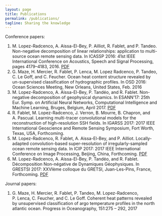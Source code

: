 ```yaml
---
layout: page
title: Publications
permalink: /publications/ 
tagline: Sharing the knowledge
---
```


<html > 
<head><title></title> 
<meta http-equiv="Content-Type" content="text/html; charset=iso-8859-1"> 
<meta name="generator" content="TeX4ht (http://www.cse.ohio-state.edu/~gurari/TeX4ht/)"> 
<meta name="originator" content="TeX4ht (http://www.cse.ohio-state.edu/~gurari/TeX4ht/)"> 
<!-- html --> 
<meta name="src" content="main.tex"> 
<meta name="date" content="2017-07-11 11:42:00"> 
<link rel="stylesheet" type="text/css" href="main.css"> 
</head><body 
>
<!--l. 34--><p class="noindent" >Conference papers:
     <ol  class="enumerate1" >
     <li 
  class="enumerate" id="x1-3x1"><a 
 id="XNNLD"></a>M.&#x00A0;Lopez-Radcenco, A.&#x00A0;Aissa-El-Bey, P.&#x00A0;Ailliot, R.&#x00A0;Fablet, and P.&#x00A0;Tandeo.  Non-negative decomposition of
     linear  relationships:  application  to  multi-source  ocean  remote  sensing  data.   In  <span 
class="ecti-1000">ICASSP  2016:  41st  IEEE</span>
     <span 
class="ecti-1000">International Conference on Acoustics, Speech and Signal Processing</span>, pages 4179&#8211;4183, 2016. <a href="/Publications/lopez-radcenco_et_al_ICASSP_2016.pdf">PDF</a>
     </li>
     <li 
  class="enumerate" id="x1-5x2"><a 
 id="Xmaze_osd"></a>G.&#x00A0;Maze,  H.&#x00A0;Mercier,  R.&#x00A0;Fablet,  P.&#x00A0;Lenca,  M.&#x00A0;Lopez&#x00A0;Radcenco,  P.&#x00A0;Tandeo,  C.&#x00A0;Le&#x00A0;Goff,  and  C.&#x00A0;Feucher.
     Ocean heat content structure revealed by un-supervised classification of hydrographic profiles.  In <span 
class="ecti-1000">OSD 2016:</span>
     <span 
class="ecti-1000">Ocean Sciences Meeting</span>, New Orleans, United States, Feb. 2016
     </li>
     <li 
  class="enumerate" id="x1-7x3"><a 
 id="Xesann"></a>M.&#x00A0;Lopez-Radcenco, A.&#x00A0;Aissa-El-Bey, P.&#x00A0;Tandéo, and R.&#x00A0;Fablet.  Non-negative decomposition of geophysical
     dynamics.   In  <span 
class="ecti-1000">ESANN&#8217;17: 25th Eur. Symp. on Artificial Neural Networks, Computational Intelligence and</span>
     <span 
class="ecti-1000">Machine Learning</span>, Bruges, Belgium, April 2017. <a href="/Publications/lopez-radcenco_et_al_ESANN_2017.pdf">PDF</a>
     </li>
     <li 
  class="enumerate" id="x1-9x4"><a 
 id="Xfablet_igarss"></a>R.&#x00A0;Fablet, M.&#x00A0;Lopez-Radcenco, J.&#x00A0;Verron, B.&#x00A0;Mourre, B.&#x00A0;Chapron, and A.&#x00A0;Pascual.   Learning multi-tracer
     convolutional  models  for  the  reconstruction  of  high-resolution  SSH  fields.   In  <span 
class="ecti-1000">IGARSS  2017:  2017  IEEE</span>
     <span 
class="ecti-1000">International Geoscience and Remote Sensing Symposium</span>, Fort Worth, Texas, USA, Forthcoming.
     </li>
     <li 
  class="enumerate" id="x1-11x5"><a 
 id="Xicip"></a>M.&#x00A0;Lopez-Radcenco,   R.&#x00A0;Fablet,   A.&#x00A0;Aissa-El-Bey,   and   P.&#x00A0;Ailliot.       Locally-adapted   convolution-based
     super-resolution of irregularly-sampled ocean remote sensing data.   In <span 
class="ecti-1000">ICIP 2017: 2017 IEEE International</span>
     <span 
class="ecti-1000">Conference on Image Processing</span>, Beijing, China, Forthcoming. <a href="/Publications/lopez-radcenco_et_al_ICIP_2017.pdf">PDF</a>
     </li>
     <li 
  class="enumerate" id="x1-13x6"><a 
 id="Xgretsi"></a>M.&#x00A0;Lopez-Radcenco, A.&#x00A0;Aissa-El-Bey, P.&#x00A0;Tandéo, and R.&#x00A0;Fablet. Décomposition Non-négative de Dynamiques
     Géophysiques. In <span 
class="ecti-1000">GRESTSI 2017: XXVI</span><span 
class="ecti-1000">ème colloque du GRETSI</span>, Juan-Les-Pins, France, Forthcoming. <a href="/Publications/lopez-radcenco_et_al_GRETSI_2017.pdf">PDF</a></li></ol>
<!--l. 44--><p class="noindent" >Journal papers:
     <ol  class="enumerate1" >
     <li 
  class="enumerate" id="x1-15x1"><a 
 id="Xmaze_pio"></a>G.&#x00A0;Maze,  H.&#x00A0;Mercier,  R.&#x00A0;Fablet,  P.&#x00A0;Tandeo,  M.&#x00A0;Lopez-Radcenco,  P.&#x00A0;Lenca,  C.&#x00A0;Feucher,  and  C.&#x00A0;Le&#x00A0;Goff.
     Coherent heat patterns revealed by unsupervised classification of argo temperature profiles in the north atlantic
     ocean. <span 
class="ecti-1000">Progress in Oceanography</span>, 151:275 &#8211; 292, 2017</li></ol>
<!--l. 51--><p class="indent" >
